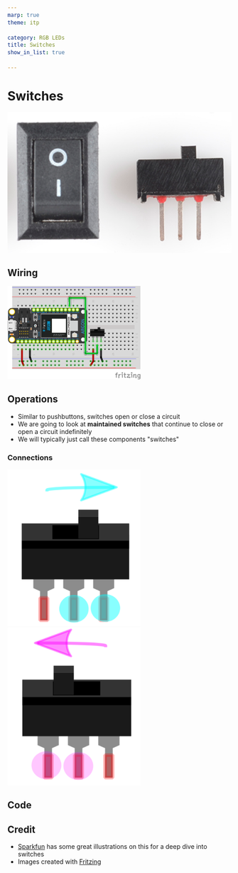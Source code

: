 ```yaml
---
marp: true
theme: itp

category: RGB LEDs
title: Switches
show_in_list: true

---
```


<!-- headingDivider: 2 -->

# Switches

<img src="lecture_switches.assets/image-20200710132427002.png" alt="image-20200710132427002" style="width:600px;" />

## Wiring

<img src="lecture_switches.assets/switch_bb.png" alt="image-20200711010114011" style="width:300px;" />

## Operations

* Similar to pushbuttons, switches open or close a circuit
* We are going to look at **maintained switches** that continue to close or open a circuit indefinitely
* We will typically just call these components "switches"



### Connections

<img src="lecture_switches.assets/image-20200711010114011.png" alt="image-20200711010114011" style="width:300px;" />

<img src="lecture_switches.assets/image-20200711010308308.png" alt="image-20200711010308308" style="width:300px;" />

## Code



## Credit

- [Sparkfun](https://learn.sparkfun.com/tutorials/switch-basics/all) has some great illustrations on this for a deep dive into switches
- Images created with [Fritzing](https://fritzing.org/home/)

